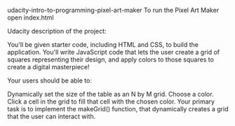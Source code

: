 udacity-intro-to-programming-pixel-art-maker
To run the Pixel Art Maker open index.html

Udacity description of the project:

You'll be given starter code, including HTML and CSS, to build the application. You'll write JavaScript code that lets the user create a grid of squares representing their design, and apply colors to those squares to create a digital masterpiece!

Your users should be able to:

Dynamically set the size of the table as an N by M grid.
Choose a color.
Click a cell in the grid to fill that cell with the chosen color.
Your primary task is to implement the makeGrid() function, that dynamically creates a grid that the user can interact with.
